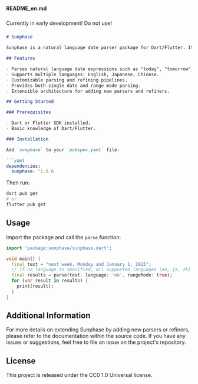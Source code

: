 #### README_en.md


###

Currently in early development! Do not use!

###
```markdown
# Sunphase

Sunphase is a natural language date parser package for Dart/Flutter. It supports parsing date expressions in multiple languages including English, Japanese, and Chinese. With Sunphase, you can easily extract dates from textual input and work with them in your applications.

## Features

- Parses natural language date expressions such as "today", "tomorrow", "yesterday", "next week", "last month", "Monday", "January 1, 2025", etc.
- Supports multiple languages: English, Japanese, Chinese.
- Customizable parsing and refining pipelines.
- Provides both single date and range mode parsing.
- Extensible architecture for adding new parsers and refiners.

## Getting Started

### Prerequisites

- Dart or Flutter SDK installed.
- Basic knowledge of Dart/Flutter.

### Installation

Add `sunphase` to your `pubspec.yaml` file:

```yaml
dependencies:
  sunphase: ^1.0.0
```

Then run:

```bash
dart pub get
# or
flutter pub get
```

## Usage

Import the package and call the `parse` function:

```dart
import 'package:sunphase/sunphase.dart';

void main() {
  final text = "next week, Monday and January 1, 2025";
  // If no language is specified, all supported languages (en, ja, zh) are used by default.
  final results = parse(text, language: 'en', rangeMode: true);
  for (var result in results) {
    print(result);
  }
}
```

## Additional Information

For more details on extending Sunphase by adding new parsers or refiners, please refer to the documentation within the source code. If you have any issues or suggestions, feel free to file an issue on the project's repository.

## License

This project is released under the CC0 1.0 Universal license.
```
